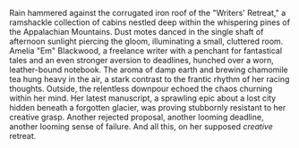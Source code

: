 Rain hammered against the corrugated iron roof of the "Writers' Retreat," a ramshackle collection of cabins nestled deep within the whispering pines of the Appalachian Mountains.  Dust motes danced in the single shaft of afternoon sunlight piercing the gloom, illuminating a small, cluttered room.  Amelia "Em" Blackwood, a freelance writer with a penchant for fantastical tales and an even stronger aversion to deadlines, hunched over a worn, leather-bound notebook.  The aroma of damp earth and brewing chamomile tea hung heavy in the air, a stark contrast to the frantic rhythm of her racing thoughts.  Outside, the relentless downpour echoed the chaos churning within her mind.  Her latest manuscript, a sprawling epic about a lost city hidden beneath a forgotten glacier, was proving stubbornly resistant to her creative grasp.  Another rejected proposal, another looming deadline, another looming sense of failure.  And all this, on her supposed *creative* retreat.
